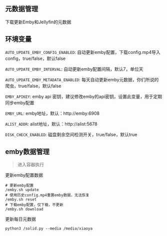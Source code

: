 ## 元数据管理

下载更新Emby和Jellyfin的元数据

## 环境变量

`AUTO_UPDATE_EMBY_CONFIG_ENABLED`: 自动更新emby配置，下载config.mp4导入config，true/false，默认false

`AUTO_UPDATE_EMBY_INTERVAL`: 自动更新emby配置间隔，默认7，单位天

`AUTO_UPDATE_EMBY_METADATA_ENABLED`: 每天自动更新emby元数据，你们所说的爬虫，true/false，默认false

`EMBY_APIKEY`: emby api 密钥，建议修改emby的api密钥，设置此变量，用于定期同步emby配置

`EMBY_URL`: emby地址，默认：http://emby:6908

`ALIST_ADDR`: alist地址，默认：http://alist:5678

`DISK_CHECK_ENABLED`: 磁盘剩余空间检测开关，true/false，默认true

## emby数据管理

> 进入容器执行

更新emby配置数据

```
# 更新emby配置
/emby.sh update
# 使用历史config.mp4重置emby数据，无法恢复
/emby.sh reset
# 下载emby配置，仅下载，不更新
/emby.sh download
```

更新每日元数据

```
python3 /solid.py --media /media/xiaoya
```